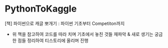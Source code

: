 # PythonToKaggle
[책] 파이썬으로 캐글 뽀개기 : 파이썬 기초부터 Competiton까지
- 위 책을 참고하여 코드를 따라 치며 기초에서 놓친 것들 재파악 & 새로 생기는 궁금한 점들 정리하여 티스토리에 올리며 진행
